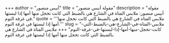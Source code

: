 +++
author = "أنيس منصور"
title = "مقولة أنيس منصور"
description = "مقولة أنيس منصور: ملابس الفتاة في الشارع هي بالضبط التي كانت تخجل منها أمها إذا لبستها في غرفة النوم."
quote = '''ملابس الفتاة في الشارع هي بالضبط التي كانت تخجل منها أمها إذا لبستها في غرفة النوم.'''
slug = "ملابس-الفتاة-في-الشارع-هي-بالضبط-التي-كانت-تخجل-منها-أمها-إذا-لبستها-في-غرفة-النوم"
+++
ملابس الفتاة في الشارع هي بالضبط التي كانت تخجل منها أمها إذا لبستها في غرفة النوم.
